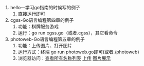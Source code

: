 1. hello—学习go指南的时候写的例子
   1. 直接运行即可
2. cgss-Go语言编程第四章的例子
   1. 功能：棋牌服务游戏
   2. 运行：go run cgss.go（或者.cgss），其它看命令
3. photoweb-Go语言编程第五章的例子
   1. 功能：上传图片、打开图片
   2. 运行方式：终端  go run photoweb.go即可(或者./photoweb)
   3. 浏览器访问：[查看所有名称列表](http://localhost:8080/) [上传](http://localhost:8080/upload)  [图片展示](http://localhost:8080/upload)